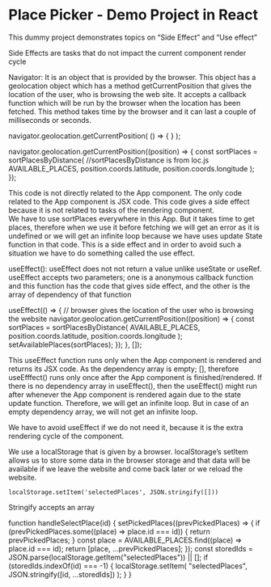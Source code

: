 # Place Picker - Demo Project in React

<p>
This dummy project demonstrates topics on “Side Effect” and “Use effect”

Side Effects are tasks that do not impact the current component render cycle

Navigator:
It is an object that is provided by the browser. This object has a geolocation object which has a method getCurrentPosition that gives the location of the user, who is browsing the web site. It accepts a callback function which will be run by the browser when the location has been fetched. This method takes time by the browser and it can last a couple of milliseconds or seconds.

navigator.geolocation.getCurrentPosition( () => { } );

navigator.geolocation.getCurrentPosition((position) => {
const sortPlaces = sortPlacesByDistance( //sortPlacesByDistance is from loc.js
AVAILABLE_PLACES,
position.coords.latitude,
position.coords.longitude
);
});

This code is not directly related to the App component. The only code related to the App component is JSX code. This code gives a side effect because it is not related to tasks of the rendering component.  
We have to use sortPlaces everywhere in this App. But it takes time to get places, therefore when we use it before fetching we will get an error as it is undefined or we will get an infinite loop because we have uses update State function in that code. This is a side effect and in order to avoid such a situation we have to do something called the use effect.

useEffect():
useEffect does not not return a value unlike useState or useRef. useEffect accepts two parameters; one is a anonymous callback function and this function has the code that gives side effect, and the other is the array of dependency of that function

useEffect(() => {
// browser gives the location of the user who is browsing the website
navigator.geolocation.getCurrentPosition((position) => {
const sortPlaces = sortPlacesByDistance(
AVAILABLE_PLACES,
position.coords.latitude,
position.coords.longitude
);
setAvailablePlaces(sortPlaces);
});
}, []);

This useEffect function runs only when the App component is rendered and returns its JSX code.
As the dependency array is empty; [], therefore useEfffect() runs only once after the App component is finished/rendered.
If there is no dependency array in useEffect(), then the useEffect() might run after whenever the App component is rendered again due to the state update function. Therefore, we will get an infinite loop. But in case of an empty dependency array, we will not get an infinite loop.

We have to avoid useEffect if we do not need it, because it is the extra rendering cycle of the component.

We use a localStorage that is given by a browser.
localStorage’s setItem allows us to store some data in the browser storage and that data will be available if we leave the website and come back later or we reload the website.

    localStorage.setItem('selectedPlaces', JSON.stringify([]))

Stringify accepts an array

function handleSelectPlace(id) {
setPickedPlaces((prevPickedPlaces) => {
if (prevPickedPlaces.some((place) => place.id === id)) {
return prevPickedPlaces;
}
const place = AVAILABLE_PLACES.find((place) => place.id === id);
return [place, ...prevPickedPlaces];
});
const storedIds = JSON.parse(localStorage.getItem("selectedPlaces")) || [];
if (storedIds.indexOf(id) === -1) {
localStorage.setItem(
"selectedPlaces",
JSON.stringify([id, ...storedIds])
);
}
}

</p>
